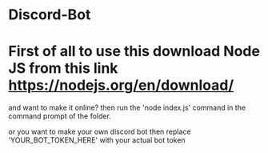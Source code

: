 # Discord-Bot
# First of all to use this download Node JS from this link https://nodejs.org/en/download/
and want to make it online? then run the 'node index.js' command in the command prompt of the folder.

or you want to make your own discord bot then replace 'YOUR_BOT_TOKEN_HERE' with your actual bot token 
